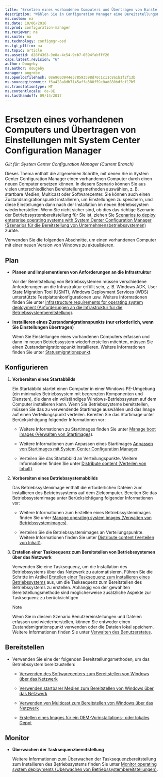 ```yaml
---
title: "Ersetzen eines vorhandenen Computers und Übertragen von Einstellungen | Microsoft-Dokumentation"
description: "Wählen Sie in Configuration Manager eine Bereitstellungsmethode wie startbare Medien, Multicast oder Softwarecenter aus, um einen vorhandenen Computer durch einen neuen Computer zu ersetzen."
ms.custom: na
ms.date: 10/06/2016
ms.prod: configuration-manager
ms.reviewer: na
ms.suite: na
ms.technology: configmgr-osd
ms.tgt_pltfrm: na
ms.topic: article
ms.assetid: d28f4363-9e8a-4c54-9cb7-0594fabfff26
caps.latest.revision: "6"
author: Dougeby
ms.author: dougeby
manager: angrobe
ms.openlocfilehash: 08e9603944e378593598d70c1c11c8a1b1f2f13b
ms.sourcegitcommit: f6a428a8db7145affa388f59e0ad880bdfcf17b5
ms.translationtype: HT
ms.contentlocale: de-DE
ms.lasthandoff: 09/14/2017
---
```

# <a name="replace-an-existing-computer-and-transfer-settings-with-system-center-configuration-manager"></a>Ersetzen eines vorhandenen Computers und Übertragen von Einstellungen mit System Center Configuration Manager

*Gilt für: System Center Configuration Manager (Current Branch)*

Dieses Thema enthält die allgemeinen Schritte, mit denen Sie in System Center Configuration Manager einen vorhandenen Computer durch einen neuen Computer ersetzen können. In diesem Szenario können Sie aus vielen unterschiedlichen Bereitstellungsmethoden auswählen, z. B. startbare Medien, Multicast oder Softwarecenter. Sie können auch einen Zustandsmigrationspunkt installieren, um Einstellungen zu speichern, und diese Einstellungen dann nach der Installation im neuen Betriebssystem wiederherstellen. Wenn Sie nicht sicher sind, ob dies das richtige Szenario der Betriebssystembereitstellung für Sie ist, ziehen Sie [Scenarios to deploy enterprise operating systems with System Center Configuration Manager (Szenarios für die Bereitstellung von Unternehmensbetriebssystemen)](scenarios-to-deploy-enterprise-operating-systems.md) zurate.  

 Verwenden Sie die folgenden Abschnitte, um einen vorhandenen Computer mit einer neuen Version von Windows zu aktualisieren.  

##  <a name="BKMK_Plan"></a> Plan  

-   **Planen und Implementieren von Anforderungen an die Infrastruktur**  

     Vor der Bereitstellung von Betriebssystemen müssen verschiedene Anforderungen an die Infrastruktur erfüllt sein, z. B. Windows ADK, User State Migration Tool (USMT), Windows Deployment Services (WDS) unterstützte Festplattenkonfigurationen usw. Weitere Informationen finden Sie unter [Infrastructure requirements for operating system deployment (Anforderungen an die Infrastruktur für die Betriebssystembereitstellung)](../plan-design/infrastructure-requirements-for-operating-system-deployment.md).  

-   **Installieren eines Zustandsmigrationspunkts (nur erforderlich, wenn Sie Einstellungen übertragen)**  

     Wenn Sie Einstellungen eines vorhandenen Computers erfassen und dann im neuen Betriebssystem wiederherstellen möchten, müssen Sie einen Zustandsmigrationspunkt installieren. Weitere Informationen finden Sie unter [Statusmigrationspunkt](../get-started/prepare-site-system-roles-for-operating-system-deployments.md#BKMK_StateMigrationPoints).  

##  <a name="BKMK_Configure"></a> Konfigurieren  

1.  **Vorbereiten eines Startabbilds**  

     Ein Startabbild startet einen Computer in einer Windows PE-Umgebung (ein minimales Betriebssystem mit begrenzten Komponenten und Diensten), die dann ein vollständiges Windows-Betriebssystem auf dem Computer installieren kann. Wenn Sie Betriebssysteme bereitstellen, müssen Sie das zu verwendende Startimage auswählen und das Image auf einen Verteilungspunkt verteilen. Bereiten Sie das Startimage unter Berücksichtigung folgender Informationen vor:  

    -   Weitere Informationen zu Startimages finden Sie unter [Manage boot images (Verwalten von Startimages)](../get-started/manage-boot-images.md).  

    -   Weitere Informationen zum Anpassen eines Startimages [Anpassen von Startimages mit System Center Configuration Manager](../get-started/customize-boot-images.md).  

    -   Verteilen Sie das Startabbild an Verteilungspunkte. Weitere Informationen finden Sie unter [Distribute content (Verteilen von Inhalt)](../../core/servers/deploy/configure/deploy-and-manage-content.md#bkmk_distribute).  

2.  **Vorbereiten eines Betriebssystemabbilds**  

     Das Betriebssystemimage enthält die erforderlichen Dateien zum Installieren des Betriebssystems auf dem Zielcomputer. Bereiten Sie das Betriebssystemimage unter Berücksichtigung folgender Informationen vor:  

    -   Weitere Informationen zum Erstellen eines Betriebssystemimages finden Sie unter [Manage operating system images (Verwalten von Betriebssystemimages)](../get-started/manage-operating-system-images.md).  

    -   Verteilen Sie die Betriebssystemimages an Verteilungspunkte. Weitere Informationen finden Sie unter [Distribute content (Verteilen von Inhalt)](../../core/servers/deploy/configure/deploy-and-manage-content.md#bkmk_distribute).  

3.  **Erstellen einer Tasksequenz zum Bereitstellen von Betriebssystemen über das Netzwerk**  

     Verwenden Sie eine Tasksequenz, um die Installation des Betriebssystems über das Netzwerk zu automatisieren. Führen Sie die Schritte im Artikel [Erstellen einer Tasksequenz zum Installieren eines Betriebssystems](create-a-task-sequence-to-install-an-operating-system.md) aus, um die Tasksequenz zum Bereitstellen des Betriebssystems zu erstellen. Abhängig von der gewählten Bereitstellungsmethode sind möglicherweise zusätzliche Aspekte zur Tasksequenz zu berücksichtigen.  

    > [!NOTE]  
    >  Wenn Sie in diesem Szenario Benutzereinstellungen und Dateien erfassen und wiederherstellen, können Sie entweder einen Zustandsmigrationspunkt verwenden oder die Dateien lokal speichern. Weitere Informationen finden Sie unter [Verwalten des Benutzerstatus](../get-started/manage-user-state.md).  

##  <a name="BKMK_Deploy"></a> Bereitstellen  

-   Verwenden Sie eine der folgenden Bereitstellungsmethoden, um das Betriebssystem bereitzustellen:  

    -   [Verwenden des Softwarecenters zum Bereitstellen von Windows über das Netzwerk](use-software-center-to-deploy-windows-over-the-network.md)  

    -   [Verwenden startbarer Medien zum Bereitstellen von Windows über das Netzwerk](use-bootable-media-to-deploy-windows-over-the-network.md)  

    -   [Verwenden von Multicast zum Bereitstellen von Windows über das Netzwerk](use-multicast-to-deploy-windows-over-the-network.md)  

    -   [Erstellen eines Images für ein OEM-Vorinstallations- oder lokales Depot](create-an-image-for-an-oem-in-factory-or-a-local-depot.md)  

## <a name="monitor"></a>Monitor  

-   **Überwachen der Tasksequenzbereitstellung**  

     Weitere Informationen zum Überwachen der Tasksequenzbereitstellung zum Installieren des Betriebssystems finden Sie unter [Monitor operating system deployments (Überwachen von Betriebssystembereitstellungen)](monitor-operating-system-deployments.md).  
